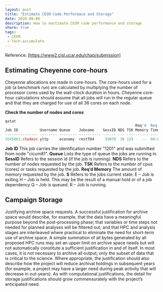 ```yaml
---
layout: post
title: "Estimate CESM Code Performace and Storage"
date: 2020-08-08
description: How to eastimate CESM code performance and storage
share: true
tags:
 - CESM
 - Tech-accumulate
---
```


Reference: [https://www2.cisl.ucar.edu/chap/submission]

## Estimating Cheyenne core-hours ## 
Cheyenne allocations are made in core-hours. The core-hours used for a job (a benchmark run) are calculated by multiplying the number of processor cores used by the wall-clock duration in hours. Cheyenne core-hour calculations should assume that all jobs will run in the regular queue and that they are charged for use of all 36 cores on each node.

**Check the number of nodes and cores**
```powershell
qstat
                                                            Req'd  Req'd   Elap
Job ID          Username Queue    Jobname    SessID NDS TSK Memory Time  S Time
--------------- -------- -------- ---------- ------ --- --- ------ ----- - -----
3545063.chadmin yttp     economy  restT04     59078  36 129    --  08:00 R 02:43
```
**Job ID**
This job carries the identification number "1201" and was submitted from node "cicum81".
**Queue**
Lists the type of queue the jobs are running in. 
**SessID**
Refers to the session id (if the job is running).
**NDS**
Refers to the number of nodes requested by the job.
**TSK**
Refers to the number of cpus (cores) or tasks requested by the job.
**Req’d Memory** 
The amount of memory requested by the job.
**S**
Refers to the jobs current state: 
   E – Job is exiting
   H – Job is held. This may be the result of a manual hold or of a job dependency
   Q – Job is queued.
   R – Job is running.

## Campaign Storage ##
Justifying archive space requests. A successful justification for archive space would describe, for example, that the data have a meaningful purpose beyond the post-processing phase; that variables or time steps not needed for planned analyses will be filtered out; and that HPC and analysis stages are interleaved where practical to eliminate the need for short-term use of archive space. A simple summation of all bytes generated by all proposed HPC runs may set an upper limit on archive space needs but will not automatically constitute a sufficient justification in and of itself. In most cases, it is not necessary to archive all output; only the subset of data that is critical to the science. Where appropriate, the justification should also describe how the project will reduce archival holdings in subsequent years (for example, a project may have a larger need during peak activity that will decrease in out-years). As with computational justifications, the detail for storage justifications should grow commensurately with the project’s anticipated need.